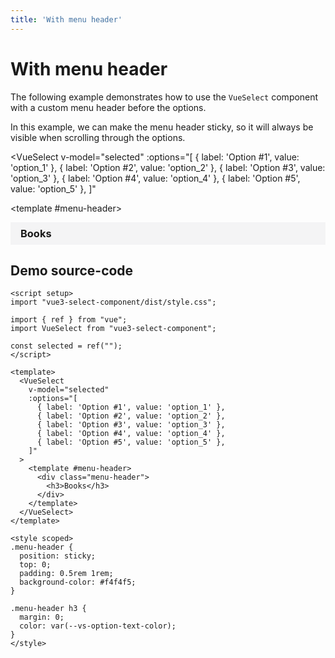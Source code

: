 ```yaml
---
title: 'With menu header'
---
```


# With menu header

The following example demonstrates how to use the `VueSelect` component with a custom menu header before the options.

In this example, we can make the menu header sticky, so it will always be visible when scrolling through the options.

<script setup>
import { ref } from "vue";

import VueSelect from "../../src";

const selected = ref("");
</script>

<VueSelect
  v-model="selected"
  :options="[
    { label: 'Option #1', value: 'option_1' },
    { label: 'Option #2', value: 'option_2' },
    { label: 'Option #3', value: 'option_3' },
    { label: 'Option #4', value: 'option_4' },
    { label: 'Option #5', value: 'option_5' },
  ]"
>
  <template #menu-header>
    <div class="menu-header">
      <h3>Books</h3>
    </div>
  </template>
</VueSelect>

<style scoped>
.menu-header {
  position: sticky;
  top: 0;
  padding: 0.5rem 1rem;
  background-color: #f4f4f5;
}

.menu-header h3 {
  margin: 0;
  color: var(--vs-option-text-color);
}
</style>

## Demo source-code

```vue
<script setup>
import "vue3-select-component/dist/style.css";

import { ref } from "vue";
import VueSelect from "vue3-select-component";

const selected = ref("");
</script>

<template>
  <VueSelect
    v-model="selected"
    :options="[
      { label: 'Option #1', value: 'option_1' },
      { label: 'Option #2', value: 'option_2' },
      { label: 'Option #3', value: 'option_3' },
      { label: 'Option #4', value: 'option_4' },
      { label: 'Option #5', value: 'option_5' },
    ]"
  >
    <template #menu-header>
      <div class="menu-header">
        <h3>Books</h3>
      </div>
    </template>
  </VueSelect>
</template>

<style scoped>
.menu-header {
  position: sticky;
  top: 0;
  padding: 0.5rem 1rem;
  background-color: #f4f4f5;
}

.menu-header h3 {
  margin: 0;
  color: var(--vs-option-text-color);
}
</style>
```
